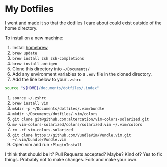 # My Dotfiles

I went and made it so that the dotfiles I care about could exist outside of the home directory.

To install on a new machine:

1. Install [homebrew](https://brew.sh/)
1. `brew update`
1. `brew install zsh zsh-completions`
1. `brew install antigen`
1. Clone this directory into `~/Documents/`
1. Add any environment variables to a `.env` file in the cloned directory.
1. Add the line below to your `.zshrc`

```sh
source "${HOME}/documents/dotfiles/.index"
```

1. `source ~/.zshrc`
1. `brew install vim`
1. `mkdir -p ~/Documents/dotfiles/.vim/bundle`
1. `mkdir ~/Documents/dotfiles/.vim/colors`
1. `git clone git@github.com:altercation/vim-colors-solarized.git`
1. `mv vim-colors-solarized/colors/solarized.vim ~/.vim/colors`
1. `rm -rf vim-colors-solarized`
1. `git clone https://github.com/VundleVim/Vundle.vim.git ~/.vim/bundle/Vundle.vim`
1. Open vim and run `:PluginInstall`

I think that should be it? Pull Requests accepted? Maybe? Kind of? Yes to fix things. Probably not to make changes. Fork and make your own.
